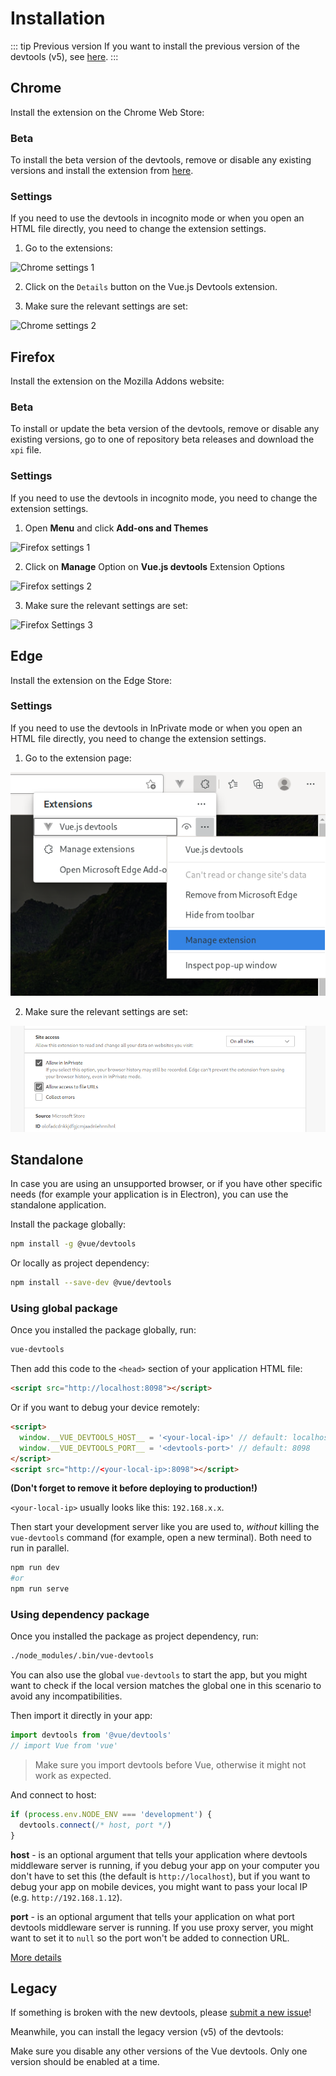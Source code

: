 <script setup>
import InstallButtons from '../components/InstallButtons.vue'
import InstallButton from '../components/InstallButton.vue'
</script>

# Installation

::: tip Previous version
If you want to install the previous version of the devtools (v5), see [here](#legacy).
:::

<InstallButtons/>

## Chrome

Install the extension on the Chrome Web Store:

<InstallButton
  label="Install on Chrome"
  logo="/logo-chrome.svg"
  href="https://chrome.google.com/webstore/detail/vuejs-devtools/nhdogjmejiglipccpnnnanhbledajbpd"
  external
/>

### Beta

To install the beta version of the devtools, remove or disable any existing versions and install the extension from [here](https://chrome.google.com/webstore/detail/vuejs-devtools/ljjemllljcmogpfapbkkighbhhppjdbg).

<InstallButton
  label="Install Beta version on Chrome"
  logo="/logo-chrome.svg"
  href="https://chrome.google.com/webstore/detail/vuejs-devtools/ljjemllljcmogpfapbkkighbhhppjdbg"
  external
/>

### Settings

If you need to use the devtools in incognito mode or when you open an HTML file directly, you need to change the extension settings.

1. Go to the extensions:

![Chrome settings 1](../assets/chrome-settings1.png)

2. Click on the `Details` button on the Vue.js Devtools extension.

3. Make sure the relevant settings are set:

![Chrome settings 2](../assets/chrome-settings2.png)

## Firefox

Install the extension on the Mozilla Addons website:

<InstallButton
  label="Install on Firefox"
  logo="/logo-firefox.svg"
  href="https://addons.mozilla.org/en-US/firefox/addon/vue-js-devtools/"
  external
/>

### Beta

To install or update the beta version of the devtools, remove or disable any existing versions, go to one of repository beta releases and download the `xpi` file.

<InstallButton
  label="Install Beta version from Repository"
  logo="/logo-firefox.svg"
  href="https://github.com/vuejs/vue-devtools/releases"
  external
/>

### Settings

If you need to use the devtools in incognito mode, you need to change the extension settings.

1. Open **Menu** and click **Add-ons and Themes**

![Firefox settings 1](../assets/firefox-settings1.png)

2. Click on **Manage** Option on **Vue.js devtools** Extension Options

![Firefox settings 2](../assets/firefox-settings2.png)

3. Make sure the relevant settings are set:

![Firefox Settings 3](../assets/firefox-settings3.png)

## Edge

Install the extension on the Edge Store:

<InstallButton
  label="Install on Edge"
  logo="/logo-edge.png"
  href="https://microsoftedge.microsoft.com/addons/detail/vuejs-devtools/olofadcdnkkjdfgjcmjaadnlehnnihnl"
  external
/>

### Settings

If you need to use the devtools in InPrivate mode or when you open an HTML file directly, you need to change the extension settings.

1. Go to the extension page:

![Edge settings 1](../assets/edge-settings1.png)

2. Make sure the relevant settings are set:

![Edge settings 2](../assets/edge-settings2.png)

## Standalone

In case you are using an unsupported browser, or if you have other specific needs (for example your application is in Electron), you can use the standalone application.

Install the package globally:
```bash
npm install -g @vue/devtools
```

Or locally as project dependency:
```bash
npm install --save-dev @vue/devtools
```

### Using global package

Once you installed the package globally, run:
```bash
vue-devtools
```

Then add this code to the `<head>` section of your application HTML file:
```html
<script src="http://localhost:8098"></script>
```

Or if you want to debug your device remotely:
```html
<script>
  window.__VUE_DEVTOOLS_HOST__ = '<your-local-ip>' // default: localhost
  window.__VUE_DEVTOOLS_PORT__ = '<devtools-port>' // default: 8098
</script>
<script src="http://<your-local-ip>:8098"></script>
```

**(Don't forget to remove it before deploying to production!)**

`<your-local-ip>` usually looks like this: `192.168.x.x`.

Then start your development server like you are used to, *without* killing the `vue-devtools` command (for example, open a new terminal). Both need to run in parallel.

```bash
npm run dev
#or
npm run serve
```

### Using dependency package

Once you installed the package as project dependency, run:
```bash
./node_modules/.bin/vue-devtools
```

You can also use the global `vue-devtools` to start the app, but you might want to check if the local version matches the global one in this scenario to avoid any incompatibilities.

Then import it directly in your app:
```js
import devtools from '@vue/devtools'
// import Vue from 'vue'
```
> Make sure you import devtools before Vue, otherwise it might not work as expected.

And connect to host:
```js
if (process.env.NODE_ENV === 'development') {
  devtools.connect(/* host, port */)
}
```

**host** - is an optional argument that tells your application where devtools middleware server is running, if you debug your app on your computer you don't have to set this (the default is `http://localhost`), but if you want to debug your app on mobile devices, you might want to pass your local IP (e.g. `http://192.168.1.12`).

**port** - is an optional argument that tells your application on what port devtools middleware server is running. If you use proxy server, you might want to set it to `null` so the port won't be added to connection URL.

[More details](https://github.com/vuejs/devtools/tree/main/packages/shell-electron#vue-remote-devtools)

## Legacy

If something is broken with the new devtools, please [submit a new issue](https://github.com/vuejs/devtools/issues/new/choose)!

Meanwhile, you can install the legacy version (v5) of the devtools:

<div class="flex flex-col gap-2">
  <InstallButton
    label="Install Legacy version on Chrome"
    logo="/logo-chrome.svg"
    href="https://chrome.google.com/webstore/detail/iaajmlceplecbljialhhkmedjlpdblhp"
    external
  />

  <InstallButton
    label="Install Legacy version on Firefox"
    logo="/logo-firefox.svg"
    href="https://github.com/vuejs/vue-devtools/releases/download/v5.3.3/vuejs_devtools-5.3.4-fx.xpi"
    external
  />
</div>

Make sure you disable any other versions of the Vue devtools. Only one version should be enabled at a time.
